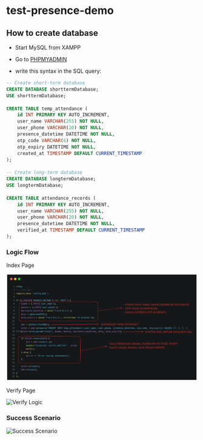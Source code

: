 # test-presence-demo

## How to create database

- Start MySQL from XAMPP
- Go to [PHPMYADMIN](http://localhost/phpmyadmin/index.php)

- write this syntax in the SQL query:

```sql
-- Create short-term database
CREATE DATABASE shorttermDatabase;
USE shorttermDatabase;

CREATE TABLE temp_attendance (
    id INT PRIMARY KEY AUTO_INCREMENT,
    user_name VARCHAR(255) NOT NULL,
    user_phone VARCHAR(20) NOT NULL,
    presence_datetime DATETIME NOT NULL,
    otp_code VARCHAR(6) NOT NULL,
    otp_expiry DATETIME NOT NULL,
    created_at TIMESTAMP DEFAULT CURRENT_TIMESTAMP
);

-- Create long-term database
CREATE DATABASE longtermDatabase;
USE longtermDatabase;

CREATE TABLE attendance_records (
    id INT PRIMARY KEY AUTO_INCREMENT,
    user_name VARCHAR(255) NOT NULL,
    user_phone VARCHAR(20) NOT NULL,
    presence_datetime DATETIME NOT NULL,
    verified_at TIMESTAMP DEFAULT CURRENT_TIMESTAMP
);
```

### Logic Flow

Index Page

![Index Logic](assets/images/index_logic.png)

Verify Page

![Verify Logic](assets/images/verify_logic.png)

### Success Scenario

![Success Scenario](assets/video/success_scenario.gif)
